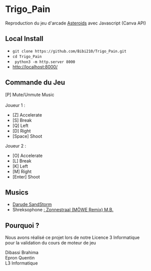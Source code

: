 # Trigo_Pain

Reproduction du jeu d'arcade [Asteroids](https://fr.wikipedia.org/wiki/Asteroids) avec Javascript (Canva API)

## Local Install
- `git clone https://github.com/Bibi210/Trigo_Pain.git`
- `cd Trigo_Pain`
- ``` python3 -m http.server 8000```
- [http://localhost:8000/](http://localhost:8000/)

## Commande du Jeu
[P] Mute/Unmute Music\
\
Joueur 1 :
-  [Z] Accelerate
-  [S] Break
-  [Q] Left
-  [D] Right
-  [Space] Shoot
  
Joueur 2 :
-  [O] Accelerate
-  [L] Break
-  [K] Left
-  [M] Right
-  [Enter] Shoot

## Musics
- [Darude SandStorm](https://www.youtube.com/watch?v=y6120QOlsfU)
- Shreksophone [: Zonnestraal (MÖWE Remix) M.B.](https://www.youtube.com/watch?v=5HJr3Sxtsvg)

## Pourquoi ?
Nous avons réalisé ce projet lors de notre Licence 3 Informatique\
pour la validation du cours de moteur de jeu

Dibassi Brahima\
Epron Quentin\
L3 Informatique
